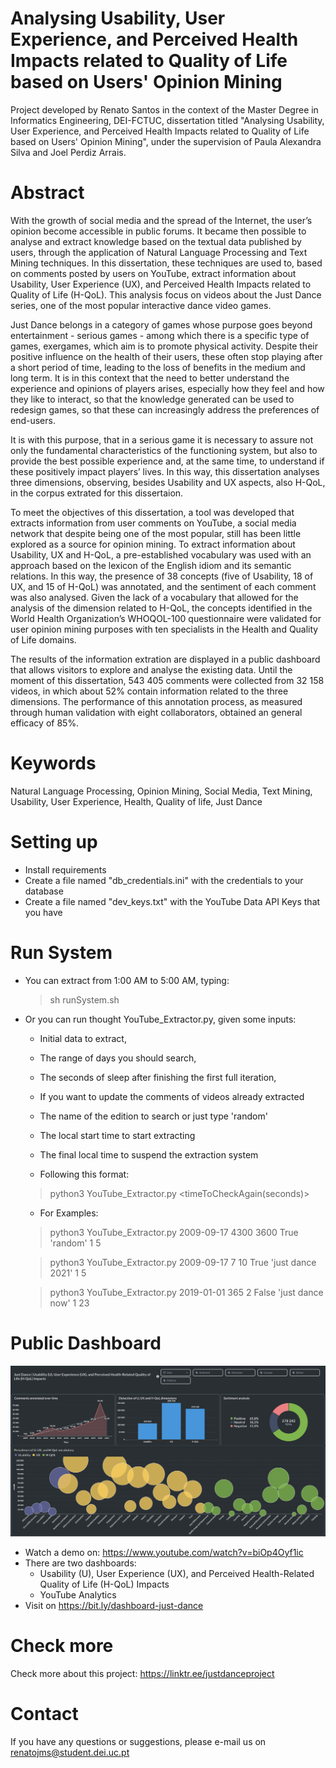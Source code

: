 # Analysing Usability, User Experience, and Perceived Health Impacts related to Quality of Life based on Users' Opinion Mining
Project developed by Renato Santos in the context of the Master Degree in Informatics Engineering, DEI-FCTUC, dissertation titled "Analysing Usability, User Experience, and Perceived Health Impacts related to Quality of Life based on Users' Opinion Mining", under the supervision of Paula Alexandra Silva and Joel Perdiz Arrais.

# Abstract
With the growth of social media and the spread of the Internet, the user’s opinion become accessible in public forums. It became then possible to analyse and extract knowledge based on the textual data published by users, through the application of Natural Language Processing and Text Mining techniques. In this dissertation, these techniques are used to, based on comments posted by users on YouTube, extract information about Usability, User Experience (UX), and Perceived Health Impacts related to Quality of Life (H-QoL). This analysis focus on videos about the Just Dance series, one of the most popular interactive dance video games.

Just Dance belongs in a category of games whose purpose goes beyond entertainment - serious games - among which there is a specific type of games, exergames, which aim is to promote physical activity. Despite their positive influence on the health of their users, these often stop playing after a short period of time, leading to the loss of benefits in the medium and long term. It is in this context that the need to better understand the experience and opinions of players arises, especially how they feel and how they like to interact, so that the knowledge generated can be used to redesign games, so that these can increasingly address the preferences of end-users.

It is with this purpose, that in a serious game it is necessary to assure not only the fundamental characteristics of the functioning system, but also to provide the best possible experience and, at the same time, to understand if these positively impact players’ lives. In this way, this dissertation analyses three dimensions, observing, besides Usability and UX aspects, also H-QoL, in the corpus extrated for this dissertaion.

To meet the objectives of this dissertation, a tool was developed that extracts information from user comments on YouTube, a social media network that despite being one of the most popular, still has been little explored as a source for opinion mining. To extract information about Usability, UX and H-QoL, a pre-established vocabulary was used with an approach based on the lexicon of the English idiom and its semantic relations. In this way, the presence of 38 concepts (five of Usability, 18 of UX, and 15 of H-QoL) was annotated, and the sentiment of each comment was also analysed. Given the lack of a vocabulary that allowed for the analysis of the dimension related to H-QoL, the concepts identified in the World Health Organization’s WHOQOL-100 questionnaire were validated for user opinion mining purposes with ten specialists in the Health and Quality of Life domains.

The results of the information extration are displayed in a public dashboard that allows visitors to explore and analyse the existing data. Until the moment of this dissertation, 543 405 comments were collected from 32 158 videos, in which about 52% contain information related to the three dimensions. The performance of this annotation process, as measured through human validation with eight collaborators, obtained an general efficacy of 85%.

# Keywords
Natural Language Processing, Opinion Mining, Social Media, Text Mining, Usability, User Experience, Health, Quality of life, Just Dance


# Setting up

- Install requirements
- Create a file named "db_credentials.ini" with the credentials to your database
- Create a file named "dev_keys.txt" with the YouTube Data API Keys that you have

# Run System

- You can extract from 1:00 AM to 5:00 AM, typing:

	> sh runSystem.sh

- Or you can run thought YouTube_Extractor.py, given some inputs:
	- Initial data to extract,
	- The range of days you should search,
	- The seconds of sleep after finishing the first full iteration,
	- If you want to update the comments of videos already extracted
	- The name of the edition to search or just type 'random'
	- The local start time to start extracting
	- The final local time to suspend the extraction system


	- Following this format:

	> python3 YouTube_Extractor.py <Begin Date: YYYY-MM-DD> <Number of jump days> <timeToCheckAgain(seconds)> <check new comments> <search Game> <beginHour> <EndHour>

	- For Examples:

	> python3 YouTube_Extractor.py 2009-09-17 4300 3600 True 'random' 1 5

	> python3 YouTube_Extractor.py 2009-09-17 7 10 True 'just dance 2021' 1 5

	> python3 YouTube_Extractor.py 2019-01-01 365 2 False 'just dance now' 1 23

# Public Dashboard
![Alt text](dashboard-screenshot.png?raw=true "Just Dance Dashboard")

- Watch a demo on: https://www.youtube.com/watch?v=biOp4Oyf1ic
- There are two dashboards:
	- Usability (U), User Experience (UX), and Perceived Health-Related Quality of Life (H-QoL) Impacts
	- YouTube Analytics
- Visit on https://bit.ly/dashboard-just-dance

# Check more 
Check more about this project: https://linktr.ee/justdanceproject

# Contact
If you have any questions or suggestions, please e-mail us on renatojms@student.dei.uc.pt


